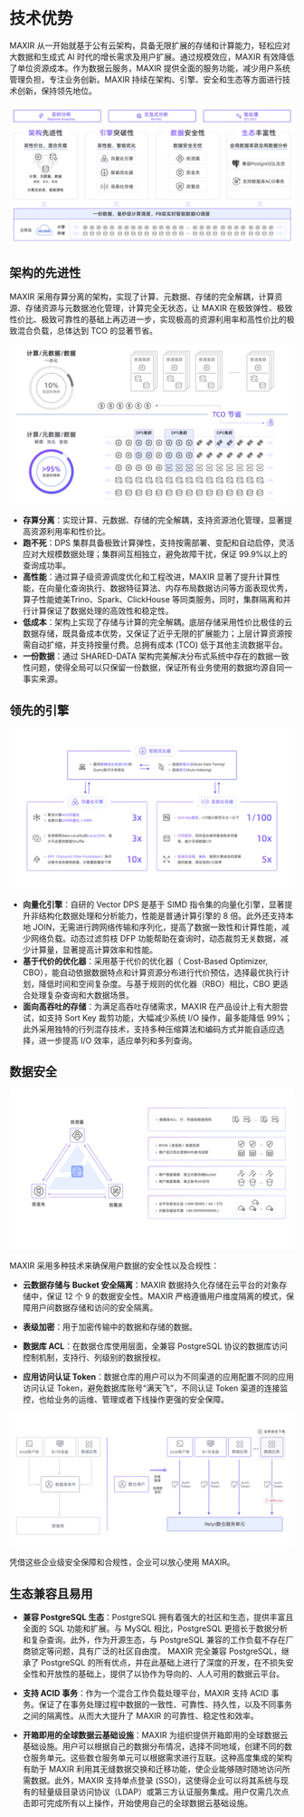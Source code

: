 # 技术优势

MAXIR 从一开始就基于公有云架构，具备无限扩展的存储和计算能力，轻松应对大数据和生成式 AI 时代的增长需求及用户扩展。通过规模效应，MAXIR 有效降低了单位资源成本。作为数据云服务，MAXIR 提供全面的服务功能，减少用户系统管理负担，专注业务创新。MAXIR 持续在架构、引擎、安全和生态等方面进行技术创新，保持领先地位。

![](/images/introduction/highlights-overview.png)


## 架构的先进性

MAXIR 采用存算分离的架构，实现了计算、元数据、存储的完全解耦，计算资源、存储资源与元数据池化管理，计算完全无状态，让 MAXIR 在极致弹性、极致性价比、极致可靠性的基础上再迈进一步，实现极高的资源利用率和高性价比的极致混合负载，总体达到 TCO 的显著节省。

![](/images/introduction/highlights-architecture2.png)

- **存算分离**：实现计算、元数据、存储的完全解耦，支持资源池化管理，显著提高资源利用率和性价比。
- **跑不死**：DPS 集群具备极致计算弹性，支持按需部署、变配和自动启停，灵活应对大规模数据处理；集群间互相独立，避免故障干扰，保证 99.9%以上的查询成功率。
- **高性能**：通过算子级资源调度优化和工程改进，MAXIR 显著了提升计算性能，在向量化查询执行、数据特征算法、内存布局数据访问等方面表现优秀，算子性能媲美Trino、Spark、ClickHouse 等同类服务。同时，集群隔离和并行计算保证了数据处理的高效性和稳定性。
- **低成本**：架构上实现了存储与计算的完全解耦。底层存储采用性价比极佳的云数据存储，既具备成本优势，又保证了近乎无限的扩展能力；上层计算资源按需自动扩缩，并支持按量付费。总拥有成本 (TCO) 低于其他主流数据平台。
- **一份数据**：通过 SHARED-DATA 架构完美解决分布式系统中存在的数据一致性问题，使得全局可以只保留一份数据，保证所有业务使用的数据均源自同一事实来源。


## 领先的引擎

![](/images/introduction/highlights-engine.png)

- **向量化引擎**：自研的 Vector DPS 是基于 SIMD 指令集的向量化引擎，显著提升非结构化数据处理和分析能力，性能是普通计算引擎的 8 倍。此外还支持本地 JOIN，无需进行跨网络传输和序列化，提高了数据一致性和计算性能，减少网络负载。动态过滤剪枝 DFP 功能帮助在查询时，动态裁剪无关数据，减少计算量，显著提高计算效率和性能。
- **基于代价的优化器**：采用基于代价的优化器（ Cost-Based Optimizer, CBO），能自动依据数据特点和计算资源分布进行代价预估，选择最优执行计划，降低时间和空间复杂度。与基于规则的优化器（RBO）相比，CBO 更适合处理复杂查询和大数据场景。
- **面向高吞吐的存储**：为满足高吞吐存储需求，MAXIR 在产品设计上有大胆尝试，如支持 Sort Key 裁剪功能，大幅减少系统 I/O 操作，最多能降低 99%；此外采用独特的行列混存技术，支持多种压缩算法和编码方式并能自适应选择，进一步提高 I/O 效率，适应单列和多列查询。


## 数据安全

![](/images/introduction/highlights-security.png)





MAXIR 采用多种技术来确保用户数据的安全性以及合规性：

- **云数据存储与 Bucket 安全隔离**：MAXIR 数据持久化存储在云平台的对象存储中，保证 12 个 9 的数据安全性。MAXIR 严格遵循用户维度隔离的模式，保障用户间数据存储和访问的安全隔离。

- **表级加密**：用于加密传输中的数据和存储的数据。

- **数据库 ACL**：在数据仓库使用层面，全兼容 PostgreSQL 协议的数据库访问控制机制，支持行、列级别的数据授权。

- **应用访问认证 Token**：数据仓库的用户可以为不同渠道的应用配置不同的应用访问认证 Token，避免数据库账号“满天飞”，不同认证 Token 渠道的连接监控，也给业务的运维、管理或者下线操作更强的安全保障。

![](/images/introduction/highlights-token.png)

凭借这些企业级安全保障和合规性，企业可以放心使用 MAXIR。


## 生态兼容且易用

- **兼容 PostgreSQL 生态**：PostgreSQL 拥有着强大的社区和生态，提供丰富且全面的 SQL 功能和扩展。与 MySQL 相比，PostgreSQL 更擅长于数据分析和复杂查询。此外，作为开源生态，与 PostgreSQL 兼容的工作负载不存在厂商锁定等问题，具有广泛的社区自由度。 MAXIR 完全兼容 PostgreSQL，继承了 PostgreSQL 的所有优点，并在此基础上进行了深度的开发，在不损失安全性和开放性的基础上，提供了以协作为导向的、人人可用的数据云平台。


- **支持 ACID 事务**：作为一个混合工作负载处理平台，MAXIR 支持 ACID 事务。保证了在事务处理过程中数据的一致性、可靠性、持久性，以及不同事务之间的隔离性。从而大大提升了 MAXIR 的可靠性、稳定性和效率。

- **开箱即用的全球数据云基础设施**：MAXIR 为组织提供开箱即用的全球数据云基础设施。用户可以根据自己的数据分布情况，选择不同地域，创建不同的数仓服务单元。这些数仓服务单元可以根据需求进行互联。这种高度集成的架构有助于 MAXIR 利用其无缝数据交换和迁移功能，使企业能够随时随地访问所需数据。此外，MAXIR 支持单点登录 (SSO)，这使得企业可以将其系统与现有的轻量级目录访问协议（LDAP）或第三方认证服务集成。用户仅需几次点击即可完成所有以上操作，开始使用自己的全球数据云基础设施。
